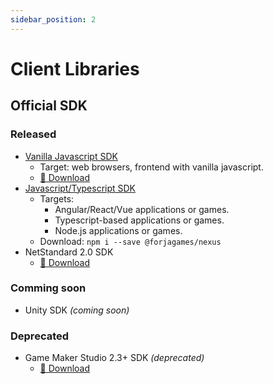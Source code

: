 ```yaml
---
sidebar_position: 2
---
```


# Client Libraries

## Official SDK

### Released
- [Vanilla Javascript SDK](./javascript-browser-sdk/intro)
  - Target: web browsers, frontend with vanilla javascript.
  - [🔗 Download](https://github.com/forjagames/fg-api/tree/main/libs/js-browser)
- [Javascript/Typescript SDK](./typescript-sdk/intro)
  - Targets:
    - Angular/React/Vue applications or games.
    - Typescript-based applications or games.
    - Node.js applications or games.
  - Download: `npm i --save @forjagames/nexus`
- NetStandard 2.0 SDK
  - [🔗 Download](https://github.com/forjagames/fg-api/tree/main/libs/net-standard)

### Comming soon
- Unity SDK _(coming soon)_

### Deprecated
- Game Maker Studio 2.3+ SDK _(deprecated)_
  - [🔗 Download](https://github.com/forjagames/fg-api/tree/main/libs/gms2)
